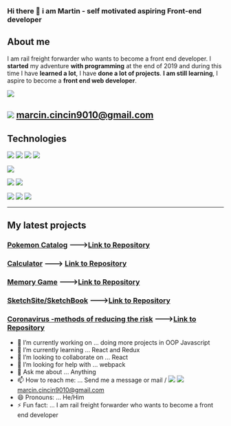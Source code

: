 ### Hi there 👋 i am Martin - self motivated aspiring Front-end developer

## About me

I am rail freight forwarder who wants to become a front end developer.
I **started** my adventure **with programming** at the end of 2019 and during this time I have **learned a lot**, I have **done a lot of projects**. **I am still learning**, I aspire to become a **front end web developer**.

[![](https://img.shields.io/badge/-LINKEDIN-blue)](https://www.linkedin.com/in/marcinsplawinskiprogramistajavascript/ "![](https://img.shields.io/badge/-LINKEDIN-blue)")

![](https://img.shields.io/badge/-GMAIL-orange) marcin.cincin9010@gmail.com
------------
## Technologies

![](https://camo.githubusercontent.com/3ec72b2c9f1fb56d5c8fbea33d85d09218151ae2/68747470733a2f2f696d672e736869656c64732e696f2f62616467652f2d48544d4c352d4533344632363f7374796c653d666c61742d737175617265266c6f676f3d68746d6c35266c6f676f436f6c6f723d7768697465266c696e6b3d68747470733a2f2f6769746875622e636f6d2f6f6c616673756c6963682f) ![](https://camo.githubusercontent.com/0895b433cbf600002e0d643456e3b492a1819d3d/68747470733a2f2f696d672e736869656c64732e696f2f62616467652f2d435353332d3135373242363f7374796c653d666c61742d737175617265266c6f676f3d63737333266c696e6b3d68747470733a2f2f6769746875622e636f6d2f6f6c616673756c6963682f) ![](https://camo.githubusercontent.com/3ed272fe47ad3e5356f1038e680fa87437e5cf2f/68747470733a2f2f696d672e736869656c64732e696f2f62616467652f2d536173732d626c61636b3f7374796c653d666c61742d737175617265266c6f676f3d53617373266c6f676f436f6c6f723d70696e6b) ![](https://camo.githubusercontent.com/3fbbb70354e9483730bfd1eda57a91edb62507f6/68747470733a2f2f696d672e736869656c64732e696f2f62616467652f2d5374796c6564436f6d706f6e656e74732d626c61636b3f7374796c653d666c61742d737175617265266c6f676f3d5374796c65642d436f6d706f6e656e7473)

![](https://camo.githubusercontent.com/524d63bec018465beb0562ab147daa345a69b92d/68747470733a2f2f696d672e736869656c64732e696f2f62616467652f2d4a6176615363726970742d626c61636b3f7374796c653d666c61742d737175617265266c6f676f3d6a617661736372697074266c696e6b3d68747470733a2f2f6769746875622e636f6d2f6f6c616673756c6963682f)

![](https://camo.githubusercontent.com/e84deddfd8c2c12a7d28911e3c70c569658ff6c3/68747470733a2f2f696d672e736869656c64732e696f2f62616467652f2d52656163742d626c61636b3f7374796c653d666c61742d737175617265266c6f676f3d7265616374) ![](https://camo.githubusercontent.com/698a069ed92910e162de8e55ccea4ed102cf6a59/68747470733a2f2f696d672e736869656c64732e696f2f62616467652f2d52656475782d626c61636b3f7374796c653d666c61742d737175617265266c6f676f3d5265647578266c6f676f436f6c6f723d70696e6b)

![](https://camo.githubusercontent.com/e8d6a447ce21c4557f8821ccdeda821db13773e1/68747470733a2f2f696d672e736869656c64732e696f2f62616467652f2d4769742d626c61636b3f7374796c653d666c61742d737175617265266c6f676f3d676974266c696e6b3d68747470733a2f2f6769746875622e636f6d2f6f6c616673756c6963682f) ![](https://camo.githubusercontent.com/68a2b026ad9ebe6ec78653588dc90bc7c3e9c3a3/68747470733a2f2f696d672e736869656c64732e696f2f62616467652f2d50726574746965722d626c61636b3f7374796c653d666c61742d737175617265266c6f676f3d5072657474696572266c6f676f436f6c6f723d7768697465) ![](https://camo.githubusercontent.com/2ca7c8c7dc1e95ecfa5cc4c9a1b5070637a98d7d/68747470733a2f2f696d672e736869656c64732e696f2f62616467652f2d5765627061636b2d626c75653f7374796c653d666c61742d737175617265266c6f676f3d5765627061636b266c6f676f436f6c6f723d7768697465)


------------

## My latest projects

### [Pokemon Catalog](https://yakuza16.github.io/Pokemon-catalog/.   "Pokemon Catalog")   --->[Link to Repository](https://github.com/yakuza16/Pokemon-catalog "Link to Repository")
### [Calculator](https://yakuza16.github.io/Calc/ "Calculator")   ---> [Link to Repository](https://github.com/yakuza16/Calc "Link to Repository")
### [Memory Game](https://yakuza16.github.io/Memory-Game/ "Memory Game")   --->[Link to Repository](https://github.com/yakuza16/Memory-Game "Link to Repository")
### [SketchSite/SketchBook](https://yakuza16.github.io/SketchSite/ "SketchSite/SketchBook")   --->[Link to Repository](https://github.com/yakuza16/SketchSite "Link to Repository")
### [Coronavirus -methods of reducing the risk](https://yakuza16.github.io/COVID19-Ways-of-reducing-the-risk/ "Coronavirus -methods of reducing the risk")   --->[Link to Repository](https://github.com/yakuza16/COVID19-Ways-of-reducing-the-risk "Link to Repository")


- 🔭 I’m currently working on ... doing more projects in OOP Javascript
- 🌱 I’m currently learning ... React and Redux
- 👯 I’m looking to collaborate on ... React
- 🤔 I’m looking for help with ... webpack
- 💬 Ask me about ... Anything
- 📫 How to reach me: ... Send me a message or mail / [![](https://img.shields.io/badge/-LINKEDIN-blue)](https://www.linkedin.com/in/marcinsplawinskiprogramistajavascript/ "![](https://img.shields.io/badge/-LINKEDIN-blue)")  ![](https://img.shields.io/badge/-GMAIL-orange) marcin.cincin9010@gmail.com
- 😄 Pronouns: ... He/Him
- ⚡ Fun fact: ... I am rail freight forwarder who wants to become a front end developer

